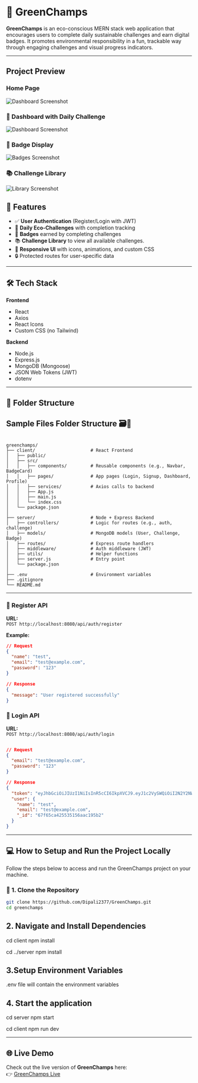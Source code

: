 # 🌱 GreenChamps

**GreenChamps** is an eco-conscious MERN stack web application that encourages users to complete daily sustainable challenges and earn digital badges. It promotes environmental responsibility in a fun, trackable way through engaging challenges and visual progress indicators.

---

## Project Preview

### Home Page

![Dashboard Screenshot](./client/src/assets/homepage.jpeg)

### 🎯 Dashboard with Daily Challenge

![Dashboard Screenshot](./client/src/assets/dashboard.jpeg)

### 🏅 Badge Display

![Badges Screenshot](./client/src/assets/badges.jpeg)

### 📚 Challenge Library

![Library Screenshot](./client/src/assets/challenge-library.jpeg)

## 🚀 Features

- ✅ **User Authentication** (Register/Login with JWT)
- 📅 **Daily Eco-Challenges** with completion tracking
- 🏅 **Badges** earned by completing challenges
- 📚 **Challenge Library** to view all available challenges.
- 🎨 **Responsive UI** with icons, animations, and custom CSS
- 🔒 Protected routes for user-specific data

---

## 🛠 Tech Stack

**Frontend**

- React
- Axios
- React Icons
- Custom CSS (no Tailwind)

**Backend**

- Node.js
- Express.js
- MongoDB (Mongoose)
- JSON Web Tokens (JWT)
- dotenv

---

## 📁 Folder Structure

## Sample Files Folder Structure 🗃️📂

```

greenchamps/
├── client/                     # React Frontend
│   ├── public/
│   ├── src/
│   │   ├── components/         # Reusable components (e.g., Navbar, BadgeCard)
│   │   ├── pages/              # App pages (Login, Signup, Dashboard, Profile)
│   │   ├── services/           # Axios calls to backend
│   │   ├── App.js
│   │   ├── main.js
│   │   └── index.css
│   └── package.json
│
├── server/                     # Node + Express Backend
│   ├── controllers/            # Logic for routes (e.g., auth, challenge)
│   ├── models/                 # MongoDB models (User, Challenge, Badge)
│   ├── routes/                 # Express route handlers
│   ├── middleware/             # Auth middleware (JWT)
│   ├── utils/                  # Helper functions
│   ├── server.js               # Entry point
│   └── package.json
│
├── .env                        # Environment variables
├── .gitignore
└── README.md

```

---

### 📝 Register API

**URL:**  
`POST http://localhost:8080/api/auth/register`

**Example:**

```json
// Request
{
  "name": "test",
  "email": "test@example.com",
  "password": "123"
}

// Response
{
  "message": "User registered successfully"
}
```

### 📝 Login API

**URL:**  
`POST http://localhost:8080/api/auth/login`

```json

// Request
{
  "email": "test@example.com",
  "password": "123"
}

// Response
{
  "token": "eyJhbGciOiJIUzI1NiIsInR5cCI6IkpXVCJ9.eyJ1c2VySWQiOiI2N2Y2NWNhNDI1NTM1MTU2YWFjMTk1YjIiLCJpYXQiOjE3NDQxOTkwNDUsImV4cCI6MTc0NDI4NTQ0NX0.dCRvIlNtdxRiXA09g-_UEHh92UcS5_68MK-kLRcvTzA",
  "user": {
    "name": "test",
    "email": "test@example.com",
    "_id": "67f65ca425535156aac195b2"
  }
}
```

---

## 💻 How to Setup and Run the Project Locally

Follow the steps below to access and run the GreenChamps project on your machine.

### 🔗 1. Clone the Repository

```bash
git clone https://github.com/Dipali2377/GreenChamps.git
cd greenchamps
```

## 2. Navigate and Install Dependencies

cd client
npm install

cd ../server
npm install

## 3.Setup Environment Variables

.env file will contain the environment variables

## 4. Start the application

cd server
npm start

cd client
npm run dev

---

## 🌐 Live Demo

Check out the live version of **GreenChamps** here:  
👉 [GreenChamps Live](https://greenchamps.netlify.app/)
